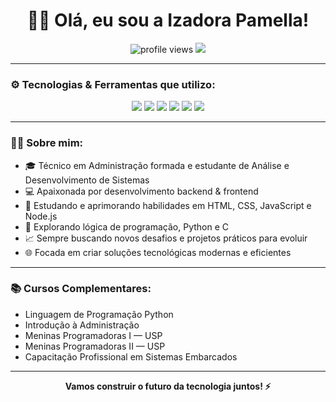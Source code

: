 <h1 align="center">👩‍💻 Olá, eu sou a Izadora Pamella!</h1>

<p align="center">
  <img src="https://komarev.com/ghpvc/?username=izadora-pamella&style=flat-square&color=blue" alt="profile views" />
  <img src="https://img.shields.io/github/followers/izadora-pamella?label=Follow&style=social" />
</p>

---

### ⚙ Tecnologias & Ferramentas que utilizo:

<p align="center">
  <img src="https://img.shields.io/badge/Python-3776AB?style=for-the-badge&logo=python&logoColor=white" />
  <img src="https://img.shields.io/badge/C-00599C?style=for-the-badge&logo=c&logoColor=white" />
  <img src="https://img.shields.io/badge/HTML5-E34F26?style=for-the-badge&logo=html5&logoColor=white" />
  <img src="https://img.shields.io/badge/CSS3-1572B6?style=for-the-badge&logo=css3&logoColor=white" />
  <img src="https://img.shields.io/badge/JavaScript-F7DF1E?style=for-the-badge&logo=javascript&logoColor=black" />
  <img src="https://img.shields.io/badge/Node.js-339933?style=for-the-badge&logo=node.js&logoColor=white" />
</p>

---

### 👩‍🚀 Sobre mim:

- 🎓 Técnico em Administração formada e estudante de Análise e Desenvolvimento de Sistemas  
- 💻 Apaixonada por desenvolvimento backend & frontend  
- 🚀 Estudando e aprimorando habilidades em HTML, CSS, JavaScript e Node.js  
- 🤖 Explorando lógica de programação, Python e C  
- 📈 Sempre buscando novos desafios e projetos práticos para evoluir  
- 🌐 Focada em criar soluções tecnológicas modernas e eficientes  

---

### 📚 Cursos Complementares:

- Linguagem de Programação Python
- Introdução à Administração  
- Meninas Programadoras I — USP  
- Meninas Programadoras II — USP   
- Capacitação Profissional em Sistemas Embarcados 

---

<p align="center"><strong>Vamos construir o futuro da tecnologia juntos! ⚡</strong></p>

